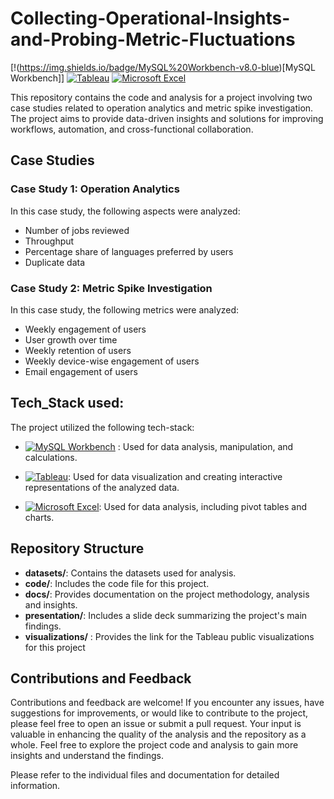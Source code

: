 # Collecting-Operational-Insights-and-Probing-Metric-Fluctuations

[!(https://img.shields.io/badge/MySQL%20Workbench-v8.0-blue)[MySQL Workbench]]  [![Tableau](https://img.shields.io/badge/Tableau-v2021.2-orange)](https://www.tableau.com/)  [![Microsoft Excel](https://img.shields.io/badge/Microsoft%20Excel-2019-green)](https://www.microsoft.com/en-us/microsoft-365/excel)

This repository contains the code and analysis for a project involving two case studies related to operation analytics and metric spike investigation. The project aims to provide data-driven insights and solutions for improving workflows, automation, and cross-functional collaboration.

## Case Studies

### Case Study 1: Operation Analytics

In this case study, the following aspects were analyzed:

- Number of jobs reviewed
- Throughput
- Percentage share of languages preferred by users
- Duplicate data

### Case Study 2: Metric Spike Investigation

In this case study, the following metrics were analyzed:

- Weekly engagement of users
- User growth over time
- Weekly retention of users
- Weekly device-wise engagement of users
- Email engagement of users

## Tech_Stack used:

The project utilized the following tech-stack:

- [![MySQL Workbench](https://img.shields.io/badge/MySQL%20Workbench-v8.0-blue)](https://www.mysql.com/products/workbench/) : Used for data analysis, manipulation, and calculations.
  
- [![Tableau](https://img.shields.io/badge/Tableau-v2021.2-orange)](https://www.tableau.com/): Used for data visualization and creating interactive representations of the analyzed data.
  
- [![Microsoft Excel](https://img.shields.io/badge/Microsoft%20Excel-2019-green)](https://www.microsoft.com/en-us/microsoft-365/excel): Used for data analysis, including pivot tables and charts.

## Repository Structure

- **datasets/**: Contains the datasets used for analysis.
- **code/**: Includes the code file for this project.
- **docs/**: Provides documentation on the project methodology, analysis and insights.
- **presentation/**: Includes a slide deck summarizing the project's main findings.
- **visualizations/** : Provides the link for the Tableau public visualizations for this project

## Contributions and Feedback

Contributions and feedback are welcome! If you encounter any issues, have suggestions for improvements, or would like to contribute to the project, please feel free to open an issue or submit a pull request. Your input is valuable in enhancing the quality of the analysis and the repository as a whole.
Feel free to explore the project code and analysis to gain more insights and understand the findings.

Please refer to the individual files and documentation for detailed information.

